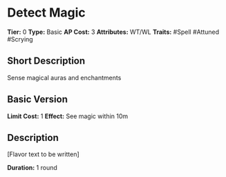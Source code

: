 # Detect Magic

**Tier:** 0
**Type:** Basic
**AP Cost:** 3
**Attributes:** WT/WL
**Traits:** #Spell #Attuned #Scrying

## Short Description
Sense magical auras and enchantments

## Basic Version
**Limit Cost:** 1
**Effect:** See magic within 10m

## Description
[Flavor text to be written]

**Duration:** 1 round
